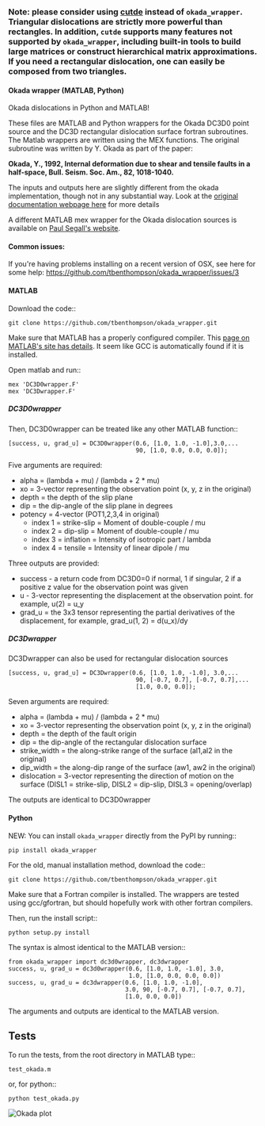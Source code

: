 ### Note: please consider using [cutde](https://github.com/tbenthompson/cutde) instead of `okada_wrapper`. Triangular dislocations are strictly more powerful than rectangles. In addition, `cutde` supports many features not supported by `okada_wrapper`, including built-in tools to build large matrices or construct hierarchical matrix approximations. If you need a rectangular dislocation, one can easily be composed from two triangles. 


#### Okada wrapper (MATLAB, Python)

Okada dislocations in Python and MATLAB! 

These files are MATLAB and Python wrappers for the Okada DC3D0 point source
and the DC3D rectangular dislocation surface fortran subroutines. The Matlab 
wrappers are written using the MEX functions. The original subroutine was 
written by Y. Okada as part of the paper:

**Okada, Y., 1992, Internal deformation due to shear and tensile faults in a half-space, Bull. Seism. Soc. Am., 82, 1018-1040.**

The inputs and outputs here are slightly different from the okada implementation,
though not in any substantial way. Look at the [original documentation webpage
here](http://www.bosai.go.jp/study/application/dc3d/DC3Dhtml_E.html) for more details

A different MATLAB mex wrapper for the Okada dislocation sources is available on [Paul Segall's website](https://pangea.stanford.edu/research/CDFM/software/index.html).

#### Common issues:
If you're having problems installing on a recent version of OSX, see here for some help: https://github.com/tbenthompson/okada_wrapper/issues/3

#### MATLAB

Download the code::

```
git clone https://github.com/tbenthompson/okada_wrapper.git
```

Make sure that MATLAB has a properly configured compiler. This [page on MATLAB's site has details](http://www.mathworks.com/help/matlab/ref/mex.html). It seem like GCC is automatically found if it is installed.

Open matlab and run::

```
mex 'DC3D0wrapper.F'
mex 'DC3Dwrapper.F'
```

##### DC3D0wrapper

Then, DC3D0wrapper can be treated like any other MATLAB function::

```
[success, u, grad_u] = DC3D0wrapper(0.6, [1.0, 1.0, -1.0],3.0,...
                                    90, [1.0, 0.0, 0.0, 0.0]);
```


Five arguments are required:

* alpha = (lambda + mu) / (lambda + 2 * mu)
* xo = 3-vector representing the observation point (x, y, z in the
       original)
* depth = the depth of the slip plane
* dip = the dip-angle of the slip plane in degrees
* potency = 4-vector (POT1,2,3,4 in original)
  * index 1 = strike-slip = Moment of double-couple / mu
  * index 2 = dip-slip = Moment of double-couple / mu
  * index 3 = inflation = Intensity of isotropic part / lambda
  * index 4 = tensile = Intensity of linear dipole / mu

Three outputs are provided:

* success - a return code from DC3D0=0 if normal, 1 if singular, 2 if a positive z value for the observation point was given
* u - 3-vector representing the displacement at the observation point. for example, u(2) = u_y
* grad_u = the 3x3 tensor representing the partial derivatives of the displacement, for example, grad_u(1, 2) = d(u_x)/dy

##### DC3Dwrapper

DC3Dwrapper can also be used for rectangular dislocation sources
```
[success, u, grad_u] = DC3Dwrapper(0.6, [1.0, 1.0, -1.0], 3.0,...
                                    90, [-0.7, 0.7], [-0.7, 0.7],...
                                    [1.0, 0.0, 0.0]);
```

Seven arguments are required:

* alpha = (lambda + mu) / (lambda + 2 * mu)
* xo = 3-vector representing the observation point (x, y, z in the
       original)
* depth = the depth of the fault origin
* dip = the dip-angle of the rectangular dislocation surface
* strike_width = the along-strike range of the surface (al1,al2 in
                 the original)
* dip_width = the along-dip range of the surface (aw1, aw2 in the 
              original)
* dislocation = 3-vector representing the direction of motion on the
                surface (DISL1 = strike-slip, DISL2 = dip-slip, DISL3 = opening/overlap)

The outputs are identical to DC3D0wrapper

#### Python

NEW: You can install `okada_wrapper` directly from the PyPI by running::

```
pip install okada_wrapper
```

For the old, manual installation method, download the code::

```
git clone https://github.com/tbenthompson/okada_wrapper.git
```

Make sure that a Fortran compiler is installed. The wrappers are tested using gcc/gfortran, but should hopefully work with other fortran compilers.

Then, run the install script::

```
python setup.py install
```

The syntax is almost identical to the MATLAB version::

```
from okada_wrapper import dc3d0wrapper, dc3dwrapper
success, u, grad_u = dc3d0wrapper(0.6, [1.0, 1.0, -1.0], 3.0,
                                  1.0, [1.0, 0.0, 0.0, 0.0])
success, u, grad_u = dc3dwrapper(0.6, [1.0, 1.0, -1.0],
                                 3.0, 90, [-0.7, 0.7], [-0.7, 0.7],
                                 [1.0, 0.0, 0.0])                                      
```

The arguments and outputs are identical to the MATLAB version.

Tests
----

To run the tests, from the root directory in MATLAB type::

    test_okada.m

or, for python::
    
    python test_okada.py

![Okada plot](image.png "")

